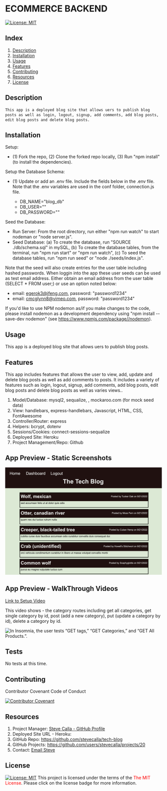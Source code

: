 # ECOMMERCE BACKEND
[![License:  MIT](https://img.shields.io/badge/License-MIT-yellow.svg)](https://opensource.org/licenses/MIT)

## Index

1. [Description](#description)
2. [Installation](#installation)
3. [Usage](#usage)
4. [Features](#features)
5. [Contributing](#contributing)
6. [Resources](#resources)
7. [License](#license)

## Description

```
This app is a deployed blog site that allows uers to publish blog posts as well as login, logout, signup, add comments, add blog posts, edit blog posts and delete blog posts.
```

## Installation

Setup: 
- (1) Fork the repo, (2) Clone the forked repo locally, (3) Run "npm install" (to install the dependencies).

Setup the Database Schema: 
- (1) Update or add an .env file. Include the fields below in the .env file. Note that the .env variables are used in the conf folder, connection.js file.

  * DB_NAME="blog_db"
  * DB_USER="<mySQL user name>"
  * DB_PASSWORD="<mySQL user password>"

Seed the Database: 
- Run Server: From the root directory, run either "npm run watch" to start nodeman or "node server.js".
- Seed Database: (a) To create the database, run "SOURCE ./db/schema.sql" in mySQL, (b) To create the database tables, from the terminal, run "npm run start" or "npm run watch", (c) To seed the database tables, run "npm run seed" or "node ./seeds/index.js".

Note that the seed will also create entries for the user table including hashed passwords. When loggin into the app these user seeds can be used as test email address. Either obtain an email address from the user table (SELECT * FROM user;) or use an option noted below:

  * email: egerok3@ifeng.com, password: "password1234"
  * email: cmcglynn8@vimeo.com, password: "password1234"

If you'd like to use NPM nodemon as/if you make changes to the code, please install nodemon as a development dependency using "npm install --save-dev nodemon" (see https://www.npmjs.com/package//nodemon). 

## Usage

This app is a deployed blog site that allows uers to publish blog posts.

## Features

This app includes features that allows the user to view, add, update and delete blog posts as well as add comments to posts. It includes a variety of features such as login, logout, signup, add comments, add blog posts, edit blog posts and delete blog posts as well as varies views..

1. Model/Database: mysql2, sequalize, , mockaroo.com (for mock seed data)
2. View: handlebars, express-handlebars, Javascript, HTML, CSS, FontAwesome
3. Controller/Router: express
4. Helpers: bcrypt, dotenv
5. Sessions/Cookies: connect-sessions-sequalize
6. Deployed Site: Heroku
7. Project Management/Repo: Github

<!-- ## Future Enhancements

This app can be enhanced by (a) using/adding dates such as created at, updated at, deleted at to track information by time, (b) add soft and hard delete options so users can recover changes if necessary, (c) add the ability to manage middle names, (d) add more fields for employees or roles such as employee salary, date of birth, social security number (secured in some manner), email address, position start date and more, (e) add ka secure password for the mysql database connection, and (f) add additional testing. -->
<!-- 
1. TBD
2. TBD
3. TBD
-->

## App Preview - Static Screenshots

<img alt="Map" src="public/images/screenshot-homePage.png">

## App Preview - WalkThrough Videos

[Link to Setup Video](https://www.youtube.com/watch?v=zZlf6Svef_c)

This video shows - the category routes including get all categories, get single category by id, post (add a new category), put (update a category by id), delete a category by id.

![In Insomnia, the user tests “GET tags,” “GET Categories,” and “GET All Products.”.](public/images/powder-bound.gif)

<!-- <img src="public/images/powder-bound.gif" width="" height=""/> -->

## Tests

No tests at this time.

## Contributing

Contributor Covenant Code of Conduct

[![Contributor Covenant](https://img.shields.io/badge/Contributor%20Covenant-2.1-4baaaa.svg)](https://www.contributor-covenant.org/version/2/1/code_of_conduct/code_of_conduct.md)

<!-- DELETE THIS SECTION FOR THE FINAL README. For more information on example contribution guidelines please see the links below.

1. Contributor Convent: [Information](https://www.contributor-covenant.org/)
2. Contributor Covenant Code of Conduct: [Markdown File](hhttps://www.contributor-covenant.org/version/2/1/code_of_conduct/code_of_conduct.md)
-->

## Resources

1. Project Manager: [Steve Calla - GitHub Profile](https://github.com/stevecalla)
2. Deployed Site URL - Heroku: 
3. GitHub Repo: <https://github.com/stevecalla/tech-blog>
4. GitHub Projects: https://github.com/users/stevecalla/projects/20
4. Contact: [Email Steve](mailto:callasteven@gmail.com)

## License 

[![License:  MIT](https://img.shields.io/badge/License-MIT-yellow.svg)](https://opensource.org/licenses/MIT)
This project is licensed under the terms of the <span style="color:red">The MIT License</span>. Please click on the license badge for more information.

<!-- DELETE THIS SECTION FOR THE FINAL README. Per Github, you are under no obligation to choose a license. However, without a license, the default copyright laws apply, meaning that you retain all rights to your source code and no one may reproduce, distribute, or create derivative works from your work. If you're creating an open source project, we strongly encourage you to include an open source license. The Open Source Guide provides additional guidance on choosing the correct license for your project. SEE THE FOLLOWING LINKS FOR MORE INFORMATION:

1. GitHub: [Licensing a repository](https://docs.github.com/en/repositories/managing-your-repositorys-settings-and-features/customizing-your-repository/licensing-a-repository)
2. Open Source Guide: [To Choose A License](https://choosealicense.com/)
-->

<!-- OTHER SECTIONS IF YOU LIKE
## Technologies

1. HTML
2. CSS
3. JavaScript
4. GitHub (website hosting and source code management)
5. TBD
6. TBD

### 3rd Party Application Programming Interfaces

1. [TBD](https://TBD)
2. [TBD](https://TBD)
3. [TBD](https://TBD)

### Dependencies

1. [VS Code Live Server](https://ritwickdey.github.io/vscode-live-server/)

## Collaborators

1. FIRST & LAST NAME: [Github LINK](https://github.com/<Github user name>/)
2. FIRST & LAST NAME: [Github LINK](https://github.com/<Github user name>/)
3. FIRST & LAST NAME: [Github LINK](https://github.com/<Github user name>/)

## Resources

1. GitHub Repo: <https://github.com/tbd/tbd>
2. GitHub Hosted URL: <https://tbd.tbd.com/tbd>
-->
